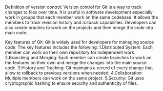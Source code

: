 Definition of version control:
Version control for Git is a way to track changes to files over time. It is useful in software development especially work in groups that each member work on the same codebase. It allows the members to track revision history and rollback capabilities. Developers can also create braches to work on the projects and then merge the code into main code.

Key features of Git:
Git is widely used for developers for managing source code. The key features includes the following:
1.Distributed System: Each member can work on their own repository for independent work.
2.Branching and Merging: Each member can create branches to work on the features on their own and merge the changes into the main source code.
3.History and Tracking: Git maintains a record of every change that allow to rollback to previous versions when needed.
4.Collaboration: Multiple members can work on the same project.
5.Security: Git uses cryptographic hashing to ensure security and authenticity of files.
